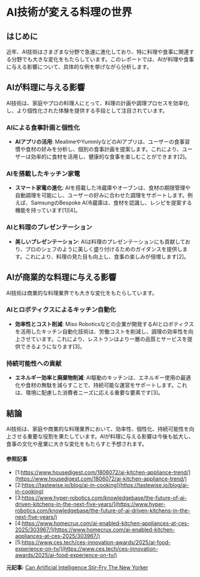 # AI技術が変える料理の世界

## はじめに

近年、AI技術はさまざまな分野で急速に進化しており、特に料理や食事に関連する分野でも大きな変化をもたらしています。このレポートでは、AIが料理や食事に与える影響について、具体的な例を挙げながら分析します。

## AIが料理に与える影響

AI技術は、家庭やプロの料理人にとって、料理の計画や調理プロセスを効率化し、より個性化された体験を提供する手段として注目されています。

### **AIによる食事計画と個性化**

- **AIアプリの活用**: MealimeやYummlyなどのAIアプリは、ユーザーの食事習慣や食材の好みを分析し、個別の食事計画を提案します。これにより、ユーザーは効率的に食材を活用し、健康的な食事を楽しむことができます[2]。

### **AIを搭載したキッチン家電**

- **スマート家電の進化**: AIを搭載した冷蔵庫やオーブンは、食材の期限管理や自動調理を可能にし、ユーザーの好みに合わせた調理をサポートします。例えば、SamsungのBespoke AI冷蔵庫は、食材を認識し、レシピを提案する機能を持っています[1][4]。

### **AIと料理のプレゼンテーション**

- **美しいプレゼンテーション**: AIは料理のプレゼンテーションにも貢献しており、プロのシェフのように美しく盛り付けるためのガイダンスを提供します。これにより、料理の見た目も向上し、食事の楽しみが倍増します[2]。

## AIが商業的な料理に与える影響

AI技術は商業的な料理業界でも大きな変化をもたらしています。

### **AIとロボティクスによるキッチン自動化**

- **効率性とコスト削減**: Miso Roboticsなどの企業が開発するAIとロボティクスを活用したキッチン自動化技術は、労働コストを削減し、調理の効率性を向上させています。これにより、レストランはより一層の品質とサービスを提供できるようになります[3]。

### **持続可能性への貢献**

- **エネルギー効率と廃棄物削減**: AI駆動のキッチンは、エネルギー使用の最適化や食材の無駄を減らすことで、持続可能な運営をサポートします。これは、環境に配慮した消費者ニーズに応える重要な要素です[3]。

## 結論

AI技術は、家庭や商業的な料理業界において、効率性、個性化、持続可能性を向上させる重要な役割を果たしています。AIが料理に与える影響は今後も拡大し、食事の文化や産業に大きな変化をもたらすと予想されます。

#### 参照記事
- [1:https://www.housedigest.com/1806072/ai-kitchen-appliance-trend/](https://www.housedigest.com/1806072/ai-kitchen-appliance-trend/)
- [2:https://tastewise.io/blog/ai-in-cooking](https://tastewise.io/blog/ai-in-cooking)
- [3:https://www.hyper-robotics.com/knowledgebase/the-future-of-ai-driven-kitchens-in-the-next-five-years/](https://www.hyper-robotics.com/knowledgebase/the-future-of-ai-driven-kitchens-in-the-next-five-years/)
- [4:https://www.homecrux.com/ai-enabled-kitchen-appliances-at-ces-2025/303967/](https://www.homecrux.com/ai-enabled-kitchen-appliances-at-ces-2025/303967/)
- [5:https://www.ces.tech/ces-innovation-awards/2025/ai-food-experience-on-tv/](https://www.ces.tech/ces-innovation-awards/2025/ai-food-experience-on-tv/)


**元記事:** [Can Artificial Intelligence Stir-Fry The New Yorker](https://www.newyorker.com/magazine/2025/03/17/can-artificial-intelligence-stir-fry)